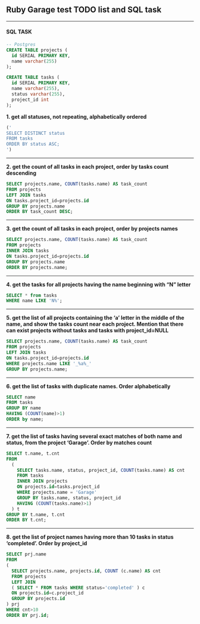 ## Ruby Garage test TODO list and SQL task
---

#### SQL TASK
```sql
-- Postgres
CREATE TABLE projects (
  id SERIAL PRIMARY KEY,
  name varchar(255)
);

CREATE TABLE tasks (
  id SERIAL PRIMARY KEY,
  name varchar(255),
  status varchar(255),
  project_id int
);
```

**1. get all statuses, not repeating, alphabetically ordered**
```sql
('
SELECT DISTINCT status 
FROM tasks 
ORDER BY status ASC;
')
```
---
**2. get the count of all tasks in each project, order by tasks count descending**
```sql
SELECT projects.name, COUNT(tasks.name) AS task_count
FROM projects
LEFT JOIN tasks
ON tasks.project_id=projects.id
GROUP BY projects.name
ORDER BY task_count DESC;
```
---
**3. get the count of all tasks in each project, order by projects names**
```sql
SELECT projects.name, COUNT(tasks.name) AS task_count
FROM projects
INNER JOIN tasks
ON tasks.project_id=projects.id
GROUP BY projects.name
ORDER BY projects.name;
```
---
**4. get the tasks for all projects having the name beginning with “N” letter**
```sql
SELECT * from tasks
WHERE name LIKE 'N%';
```
---
**5. get the list of all projects containing the ‘a’ letter in the middle of the name, and show the tasks count near each project. Mention that there can exist projects without tasks and tasks with project_id=NULL**
```sql
SELECT projects.name, COUNT(tasks.name) AS task_count
FROM projects
LEFT JOIN tasks
ON tasks.project_id=projects.id
WHERE projects.name LIKE '_%a%_'
GROUP BY projects.name;
```
---
**6. get the list of tasks with duplicate names. Order alphabetically**
```sql
SELECT name
FROM tasks
GROUP BY name
HAVING (COUNT(name)>1)
ORDER by name;
```
---
**7. get the list of tasks having several exact matches of both name and status, from the project ‘Garage’. Order by matches count**
```sql
SELECT t.name, t.cnt
FROM
  (
    SELECT tasks.name, status, project_id, COUNT(tasks.name) AS cnt 
    FROM tasks
    INNER JOIN projects
    ON projects.id=tasks.project_id
    WHERE projects.name = 'Garage'
    GROUP BY tasks.name, status, project_id
    HAVING (COUNT(tasks.name)>1)
  ) t
GROUP BY t.name, t.cnt
ORDER BY t.cnt;
```
---
**8. get the list of project names having more than 10 tasks in status ‘completed’. Order by project_id**
```sql
SELECT prj.name
FROM
(
  SELECT projects.name, projects.id, COUNT (c.name) AS cnt
  FROM projects
  LEFT JOIN
  ( SELECT * FROM tasks WHERE status='completed' ) c
  ON projects.id=c.project_id
  GROUP BY projects.id
) prj
WHERE cnt>10
ORDER BY prj.id;
```
